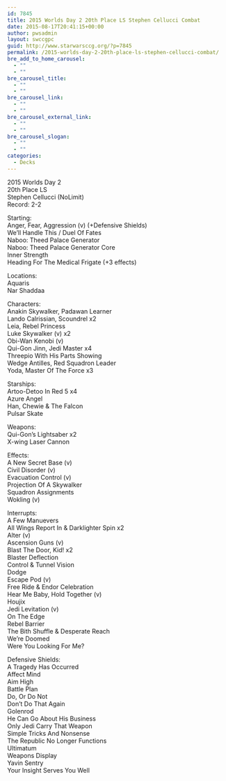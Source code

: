 ```yaml
---
id: 7845
title: 2015 Worlds Day 2 20th Place LS Stephen Cellucci Combat
date: 2015-08-17T20:41:15+00:00
author: pwsadmin
layout: swccgpc
guid: http://www.starwarsccg.org/?p=7845
permalink: /2015-worlds-day-2-20th-place-ls-stephen-cellucci-combat/
bre_add_to_home_carousel:
  - ""
  - ""
bre_carousel_title:
  - ""
  - ""
bre_carousel_link:
  - ""
  - ""
bre_carousel_external_link:
  - ""
  - ""
bre_carousel_slogan:
  - ""
  - ""
categories:
  - Decks
---
```

2015 Worlds Day 2  
20th Place LS  
Stephen Cellucci (NoLimit)  
Record: 2-2

Starting:  
Anger, Fear, Aggression (v) (+Defensive Shields)  
We&#8217;ll Handle This / Duel Of Fates  
Naboo: Theed Palace Generator  
Naboo: Theed Palace Generator Core  
Inner Strength  
Heading For The Medical Frigate (+3 effects)

Locations:  
Aquaris  
Nar Shaddaa

Characters:  
Anakin Skywalker, Padawan Learner  
Lando Calrissian, Scoundrel x2  
Leia, Rebel Princess  
Luke Skywalker (v) x2  
Obi-Wan Kenobi (v)  
Qui-Gon Jinn, Jedi Master x4  
Threepio With His Parts Showing  
Wedge Antilles, Red Squadron Leader  
Yoda, Master Of The Force x3

Starships:  
Artoo-Detoo In Red 5 x4  
Azure Angel  
Han, Chewie & The Falcon  
Pulsar Skate

Weapons:  
Qui-Gon&#8217;s Lightsaber x2  
X-wing Laser Cannon

Effects:  
A New Secret Base (v)  
Civil Disorder (v)  
Evacuation Control (v)  
Projection Of A Skywalker  
Squadron Assignments  
Wokling (v)

Interrupts:  
A Few Manuevers  
All Wings Report In & Darklighter Spin x2  
Alter (v)  
Ascension Guns (v)  
Blast The Door, Kid! x2  
Blaster Deflection  
Control & Tunnel Vision  
Dodge  
Escape Pod (v)  
Free Ride & Endor Celebration  
Hear Me Baby, Hold Together (v)  
Houjix  
Jedi Levitation (v)  
On The Edge  
Rebel Barrier  
The Bith Shuffle & Desperate Reach  
We&#8217;re Doomed  
Were You Looking For Me?

Defensive Shields:  
A Tragedy Has Occurred  
Affect Mind  
Aim High  
Battle Plan  
Do, Or Do Not  
Don&#8217;t Do That Again  
Golenrod  
He Can Go About His Business  
Only Jedi Carry That Weapon  
Simple Tricks And Nonsense  
The Republic No Longer Functions  
Ultimatum  
Weapons Display  
Yavin Sentry  
Your Insight Serves You Well
